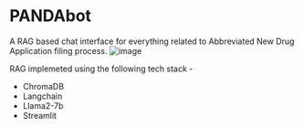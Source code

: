 # PANDAbot
A RAG based chat interface for everything related to Abbreviated New Drug Application filing process.
![image](https://github.com/user-attachments/assets/44791cb1-64a6-4f38-a8a7-ded4121a7351)

RAG implemeted using the following tech stack - 
- ChromaDB
- Langchain
- Llama2-7b
- Streamlit
